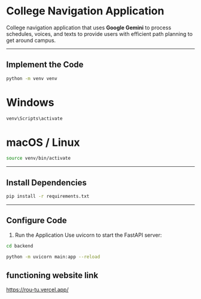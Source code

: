 # College Navigation Application

College navigation application that uses **Google Gemini** to process schedules, voices, and texts to provide users with efficient path planning to get around campus.

---

## Implement the Code

```bash
python -m venv venv
```
# Windows
```bash
venv\Scripts\activate
```
# macOS / Linux
```bash
source venv/bin/activate
```

---

## Install Dependencies

```bash
pip install -r requirements.txt
```

---

## Configure Code

1. Run the Application
Use uvicorn to start the FastAPI server:

```bash
cd backend

python -m uvicorn main:app --reload
```
## functioning website link
https://rou-tu.vercel.app/
